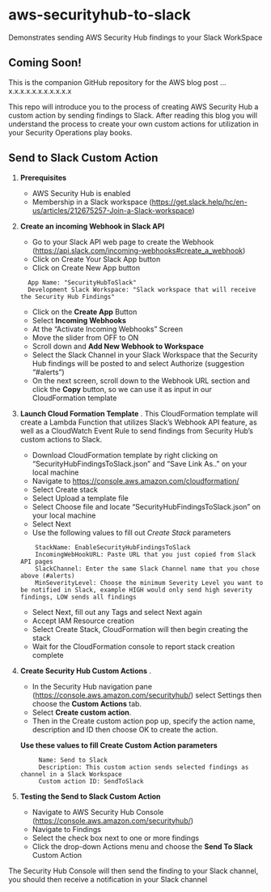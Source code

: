 # aws-securityhub-to-slack
Demonstrates sending AWS Security Hub findings to your Slack WorkSpace 

## Coming Soon!
This is the companion GitHub repository for the AWS blog post ... x.x.x.x.x.x.x.x.x.x.x

This repo will introduce you to the process of creating AWS Security Hub a custom action by sending findings to Slack.  After reading this blog you will understand the process to create your own custom actions for utilization in your Security Operations play books.

## Send to Slack Custom Action

1.	**Prerequisites**
    + AWS Security Hub is enabled
    + Membership in a Slack workspace (https://get.slack.help/hc/en-us/articles/212675257-Join-a-Slack-workspace)
2.  **Create an incoming Webhook in Slack API**
    + Go to your Slack API web page to create the Webhook (https://api.slack.com/incoming-webhooks#create_a_webhook)
    + Click on Create Your Slack App button
    + Click on Create New App button  
    ```
      App Name: "SecurityHubToSlack"  
      Development Slack Workspace: "Slack workspace that will receive the Security Hub Findings"          
    ```
    + Click on the **Create App** Button
    + Select **Incoming Webhooks** 
    + At the “Activate Incoming Webhooks” Screen
    + Move the slider from OFF   to ON  
    + Scroll down and **Add New Webhook to Workspace**
    + Select the Slack Channel in your Slack Workspace that the Security Hub findings will be posted to and select Authorize (suggestion “#alerts”)
    + On the next screen, scroll down to the Webhook URL section and click the **Copy** button, so we can use it as input in our CloudFormation template
 
3.	**Launch Cloud Formation Template** . 
This CloudFormation template will create a Lambda Function that utilizes Slack’s Webhook API feature, as well as a CloudWatch Event Rule to send findings from Security Hub’s custom actions to Slack.
    + Download CloudFormation template by right clicking on “SecurityHubFindingsToSlack.json” and “Save Link As..” on your local machine
    + Navigate to https://console.aws.amazon.com/cloudformation/
    + Select Create stack
    + Select Upload a template file
    + Select Choose file and locate “SecurityHubFindingsToSlack.json” on your local machine
    + Select Next
    + Use the following values to fill out *Create Stack* parameters  
    ```
        StackName: EnableSecurityHubFindingsToSlack  
        IncomingWebHookURL: Paste URL that you just copied from Slack API pages  
        SlackChannel: Enter the same Slack Channel name that you chose above (#alerts)  
        MinSeverityLevel: Choose the minimum Severity Level you want to be notified in Slack, example HIGH would only send high severity findings, LOW sends all findings  
    ```
     + Select Next, fill out any Tags and select Next again
     + Accept IAM Resource creation
     + Select Create Stack, CloudFormation will then begin creating the stack
     + Wait for the CloudFormation console to report stack creation complete

4.	**Create Security Hub Custom Actions** . 
    + In the Security Hub navigation pane (https://console.aws.amazon.com/securityhub/) select Settings then choose the **Custom Actions** tab. 
    + Select **Create custom action**. 
    + Then in the Create custom action pop up, specify the action name, description and ID then choose OK to create the action.
    
    **Use these values to fill Create Custom Action parameters**  
    ```
         Name: Send to Slack  
         Description: This custom action sends selected findings as channel in a Slack Workspace  
         Custom action ID: SendToSlack  
    ```
5.	**Testing the Send to Slack Custom Action**
    + Navigate to AWS Security Hub Console (https://console.aws.amazon.com/securityhub/)
    + Navigate to Findings
    + Select the check box next to one or more findings
    + Click the drop-down Actions menu and choose the **Send To Slack** Custom Action

The Security Hub Console will then send the finding to your Slack channel, you should then receive a notification in your Slack channel 
